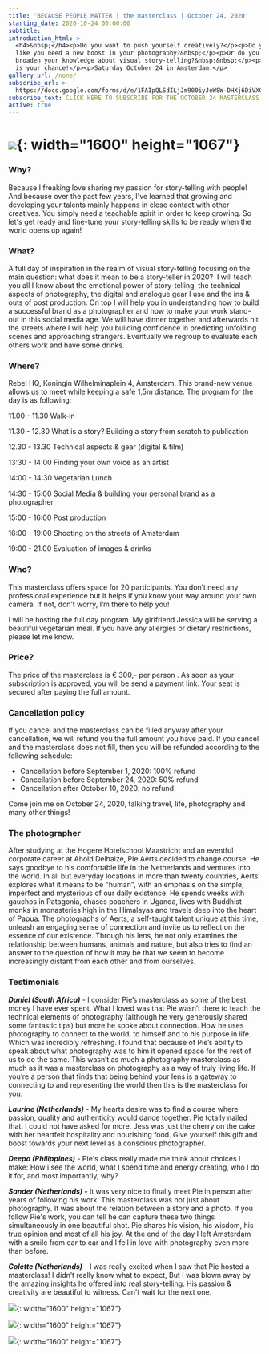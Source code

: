 ```yaml
---
title: 'BECAUSE PEOPLE MATTER | the masterclass | October 24, 2020'
starting_date: 2020-10-24 00:00:00
subtitle:
introduction_html: >-
  <h4>&nbsp;</h4><p>Do you want to push yourself creatively?</p><p>Do you feel
  like you need a new boost in your photography?&nbsp;</p><p>Or do you want to
  broaden your knowledge about visual story-telling?&nbsp;&nbsp;</p><p>Than this
  is your chance!</p><p>Saturday October 24 in Amsterdam.</p>
gallery_url: /none/
subscribe_url: >-
  https://docs.google.com/forms/d/e/1FAIpQLSdILjJm900iyJeW8W-DHXj6DiVX0-7gc1Sbu8NaaLdYH9ieMA/viewform
subscribe_text: CLICK HERE TO SUBSCRIBE FOR THE OCTOBER 24 MASTERCLASS
active: true
---
```


# ![](/uploads/2g2a9064.jpg){: width="1600" height="1067"}

### Why?

Because I freaking love sharing my passion for story-telling with people\! And because over the past few years, I've learned that growing and developing your talents mainly happens in close contact with other creatives. You simply need a teachable spirit in order to keep growing. So let's get ready and fine-tune your story-telling skills to be ready when the world opens up again\!&nbsp;

### What?

A full day of inspiration in the realm of visual story-telling focusing on the main question: what does it mean to be a story-teller in 2020?&nbsp; I will teach you all I know about the emotional power of story-telling, the technical aspects of photography, the digital and analogue gear I use and the ins & outs of post production. On top I will help you in understanding how to build a successful brand as a photographer and how to make your work stand-out in this social media age. We will have dinner together and afterwards hit the streets where I will help you building confidence in predicting unfolding scenes and approaching strangers. Eventually we regroup to evaluate each others work and have some drinks.&nbsp;

### Where?

Rebel HQ, Koningin Wilhelminaplein 4, Amsterdam. This brand-new venue allows us to meet while keeping a safe 1,5m distance. The program for the day is as following:

11\.00 - 11.30 Walk-in

11\.30 - 12.30 What is a story? Building a story from scratch to publication

12\.30 - 13.30 Technical aspects & gear (digital & film)

13:30 - 14:00 Finding your own voice as an artist

14:00 - 14:30 Vegetarian Lunch

14:30 - 15:00 Social Media & building your personal brand as a photographer&nbsp;

15:00 - 16:00 Post production

16:00 - 19:00 Shooting on the streets of Amsterdam

19:00 - 21.00 Evaluation of images & drinks&nbsp;

### Who?

This masterclass offers space for 20 participants. You don’t need any professional experience but it helps if you know your way around your own camera. If not, don’t worry, I’m there to help you\!&nbsp;

I will be hosting the full day program. My girlfriend Jessica will be serving a beautiful vegetarian meal. If you have any allergies or dietary restrictions, please let me know.&nbsp;

### Price?

The price of the masterclass is € 300,- per person . As soon as your subscription is approved, you will be send a payment link. Your seat is secured after paying the full amount.&nbsp;

### Cancellation policy

If you cancel and the masterclass can be filled anyway after your cancellation, we will refund you the full amount you have paid. If you cancel and the masterclass does not fill, then you will be refunded according to the following schedule:

* Cancellation before September 1, 2020: 100% refund
* Cancellation before September 24, 2020: 50% refund
* Cancellation after October 10, 2020: no refund

Come join me on October 24, 2020, talking travel, life, photography and many other things\!

### The photographer

After studying at the Hogere Hotelschool Maastricht and an eventful corporate career at Ahold Delhaize, Pie Aerts decided to change course. He says goodbye to his comfortable life in the Netherlands and ventures into the world. In all but everyday locations in more than twenty countries, Aerts explores what it means to be "human", with an emphasis on the simple, imperfect and mysterious of our daily existence. He spends weeks with gauchos in Patagonia, chases poachers in Uganda, lives with Buddhist monks in monasteries high in the Himalayas and travels deep into the heart of Papua. The photographs of Aerts, a self-taught talent unique at this time, unleash an engaging sense of connection and invite us to reflect on the essence of our existence. Through his lens, he not only examines the relationship between humans, animals and nature, but also tries to find an answer to the question of how it may be that we seem to become increasingly distant from each other and from ourselves.

### Testimonials&nbsp;

***Daniel (South Africa)*** - I consider Pie’s masterclass as some of the best money I have ever spent. What I loved was that Pie wasn’t there to teach the technical elements of photography (although he very generously shared some fantastic tips) but more he spoke about connection. How he uses photography to connect to the world, to himself and to his purpose in life. Which was incredibly refreshing. I found that because of Pie’s ability to speak about what photography was to him it opened space for the rest of us to do the same. This wasn’t as much a photography masterclass as much as it was a masterclass on photography as a way of truly living life. If you’re a person that finds that being behind your lens is a gateway to connecting to and representing the world then this is the masterclass for you.&nbsp;

***Laurine (Netherlands)*** - My hearts desire was to find a course where passion, quality and authenticity would dance together. Pie totally nailed that. I could not have asked for more. Jess was just the cherry on the cake with her heartfelt hospitality and nourishing food. Give yourself this gift and boost towards your next level as a conscious photographer.&nbsp;

***Deepa (Philippines)*** - Pie's class really made me think about choices I make: How i see the world, what I spend time and energy creating, who I do it for, and most importantly, why?

***Sander (Netherlands) -***&nbsp;It was very nice to finally meet Pie in person after years of following his work. This masterclass was not just about photography. It was about the relation between a story and a photo. If you follow Pie's work, you can tell he can capture these two things simultaneously in one beautiful shot. Pie shares his vision, his wisdom, his true opinion and most of all his joy. At the end of the day I left Amsterdam with a smile from ear to ear and I fell in love with photography even more than before.

***Colette (Netherlands)*** - I was really excited when I saw that Pie hosted a masterclass\! I didn’t really know what to expect, But I was blown away by the amazing insights he offered into real story-telling. His passion & creativity are beautiful to witness. Can’t wait for the next one.

![](/uploads/2g2a5538.jpg){: width="1600" height="1067"}

![](/uploads/2g2a9720-1.jpg){: width="1600" height="1067"}

![](/uploads/2g2a0960a-2aaaa-1.jpg){: width="1600" height="1067"}